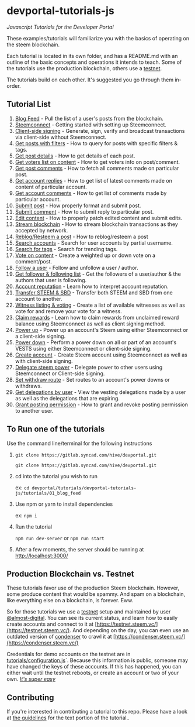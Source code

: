 # devportal-tutorials-js

_Javascript Tutorials for the Developer Portal_

These examples/tutorials will familiarize you with the basics of operating on the steem blockchain.

Each tutorial is located in its own folder, and has a README.md with an outline of the basic concepts
and operations it intends to teach. Some of the tutorials use the production blockchain, others use a [testnet](#Production-Blockchain-vs.-Testnet).

The tutorials build on each other. It's suggested you go through them in-order.

## Tutorial List

1.  [Blog Feed](tutorials/01_blog_feed) - Pull the list of a user's posts from the blockchain.
1.  [Steemconnect](tutorials/02_steemconnect) - Getting started with setting up Steemconnect.
1.  [Client-side signing](tutorials/03_client_signing) - Generate, sign, verify and broadcast transactions via client-side without Steemconnect.
1.  [Get posts with filters](tutorials/04_get_posts) - How to query for posts with specific filters & tags.
1.  [Get post details](tutorials/05_get_post_details) - How to get details of each post.
1.  [Get voters list on content](tutorials/06_get_voters_list_on_post) - How to get voters info on post/comment.
1.  [Get post comments](tutorials/07_get_post_comments) - How to fetch all comments made on particular post.
1.  [Get account replies](tutorials/08_get_account_replies) - How to get list of latest comments made on content of particular account.
1.  [Get account comments](tutorials/09_get_account_comments) - How to get list of comments made by particular account.
1.  [Submit post](tutorials/10_submit_post) - How properly format and submit post.
1.  [Submit comment](tutorials/11_submit_comment_reply) - How to submit reply to particular post.
1.  [Edit content](tutorials/12_edit_content_patching) - How to properly patch edited content and submit edits.
1.  [Stream blockchain](tutorials/13_stream_blockchain_transactions) - How to stream blockchain transactions as they accepted by network.
1.  [Reblog/Resteem a post](tutorials/14_reblogging_post) - How to reblog/resteem a post
1.  [Search accounts](tutorials/15_search_accounts) - Search for user accounts by partial username.
1.  [Search for tags](tutorials/16_search_tags) - Search for trending tags.
1.  [Vote on content](tutorials/17_vote_on_content) - Create a weighted up or down vote on a comment/post.
1.  [Follow a user](tutorials/18_follow_a_user) - Follow and unfollow a user / author.
1.  [Get follower & following list](tutorials/19_get_follower_and_following_list) - Get the followers of a user/author & the authors that user is following.
1.  [Account reputation](tutorials/20_account_reputation) - Learn how to interpret account reputation.
1.  [Transfer STEEM & SBD](tutorials/21_transfer_steem_and_sbd) - Transfer both STEEM and SBD from one account to another.
1.  [Witness listing & voting](tutorials/22_witness_listing_and_voting) - Create a list of available witnesses as well as vote for and remove your vote for a witness.
1.  [Claim rewards](tutorials/23_claim_rewards) - Learn how to claim rewards from unclaimed reward balance using Steemconnect as well as client signing method.
1.  [Power up](tutorials/24_power_up_steem) - Power up an account's Steem using either Steemconnect or a client-side signing.
1.  [Power down](tutorials/25_power_down) - Perform a power down on all or part of an account's VESTS using either Steemconnect or client-side signing.
1.  [Create account](tutorials/26_create_account) - Create Steem account using Steemconnect as well as with client-side signing.
1.  [Delegate steem power](tutorials/27_delegate_power) - Delegate power to other users using Steemconnect or Client-side signing.
1.  [Set withdraw route](tutorials/28_set_withdraw_route) - Set routes to an account's power downs or withdraws.
1.  [Get delegations by user](tutorials/29_get_delegations_by_user) - View the vesting delegations made by a user as well as the delegations that are expiring.
1.  [Grant posting permission](tutorials/30_grant_posting_permission) - How to grant and revoke posting permission to another user.

## To Run one of the tutorials

Use the command line/terminal for the following instructions

1.  `git clone https://gitlab.syncad.com/hive/devportal.git`

    `git clone https://gitlab.syncad.com/hive/devportal.git`

1.  cd into the tutorial you wish to run

    ex: `cd devportal/tutorials/devportal-tutorials-js/tutorials/01_blog_feed`

1.  Use npm or yarn to install dependencies

    ex: `npm i`

1.  Run the tutorial

    `npm run dev-server` or `npm run start`

1.  After a few moments, the server should be running at
    [http://localhost:3000/](http://localhost:3000/)

## Production Blockchain vs. Testnet

These tutorials favor use of the production Steem blockchain. However, some produce content that would be spammy. And
spam on a blockchain, like everything else on a blockchain, is forever. Eww.

So for those tutorials we use a [testnet](https://testnet.steem.vc/) setup and maintained by user
[@almost-digital](https://steemit.com/@almost-digital). You can see its current status, and learn how to easily create
accounts and connect to it at [https://testnet.steem.vc/](https://testnet.steem.vc/). And depending on the day, you can
even use an outdated version of [condenser](https://github.com/steemit/condenser) to crawl it at
[https://condenser.steem.vc/](https://condenser.steem.vc/)

Credentials for demo accounts on the testnet are in [tutorials/configuration.js](tutorials/configuration.js)`.
Because this information is public, someone may have changed the keys of these accounts. If this has happened,
you can either wait until the testnet reboots, or create an account or two of your own.
_[It's super easy](https://testnet.steem.vc/#account-creation)_

## Contributing

If you're interested in contributing a tutorial to this repo. Please have a look at
[the guidelines](./tutorials/tutorial_structure.md) for the text portion of the tutorial..
